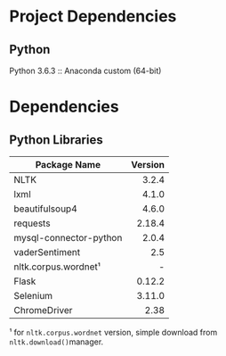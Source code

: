 # Project Dependencies

## Python
Python 3.6.3 :: Anaconda custom (64-bit)

# Dependencies

## Python Libraries
| Package Name | Version |
| ------------ | -------:|
| NLTK | 3.2.4 |
| lxml | 4.1.0 |
| beautifulsoup4 | 4.6.0 |
| requests | 2.18.4|
| mysql-connector-python | 2.0.4 |
| vaderSentiment | 2.5 |
| nltk.corpus.wordnet¹ | - |
| Flask | 0.12.2 |
| Selenium | 3.11.0 |
| ChromeDriver | 2.38 |

¹ for `nltk.corpus.wordnet` version, simple download from `nltk.download()`manager.

